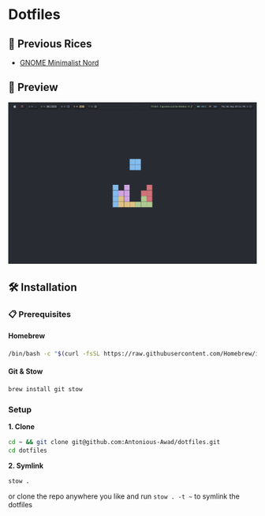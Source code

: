 # Dotfiles

## 🍚 Previous Rices

- [GNOME Minimalist Nord](https://github.com/Antonious-Awad/dotfiles/tree/d4a20b4946fda98937234c7b71c07bec45b0e93c)

## 📸 Preview

![preview](./assets/preview.png)

## 🛠️ Installation

### 📋 Prerequisites

#### Homebrew

```bash
/bin/bash -c "$(curl -fsSL https://raw.githubusercontent.com/Homebrew/install/HEAD/install.sh)"
```

#### Git & Stow

```bash
brew install git stow
```

### Setup

**1. Clone**

```bash
cd ~ && git clone git@github.com:Antonious-Awad/dotfiles.git
cd dotfiles
```

**2. Symlink**

```bash
stow .
```

or clone the repo anywhere you like and run `stow . -t ~` to symlink the dotfiles

